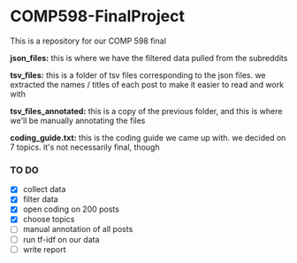 # COMP598-FinalProject
This is a repository for our COMP 598 final

**json_files:** this is where we have the filtered data pulled from the subreddits

**tsv_files:** this is a folder of tsv files corresponding to the json files. we extracted the names / titles of each post to make it easier to read and work with

**tsv_files_annotated:** this is a copy of the previous folder, and this is where we'll be manually annotating the files

**coding_guide.txt:** this is the coding guide we came up with. we decided on 7 topics. it's not necessarily final, though

### TO DO
- [x] collect data
- [x] filter data 
- [x] open coding on 200 posts
- [x] choose topics 
- [ ] manual annotation of all posts
- [ ] run tf-idf on our data
- [ ] write report
